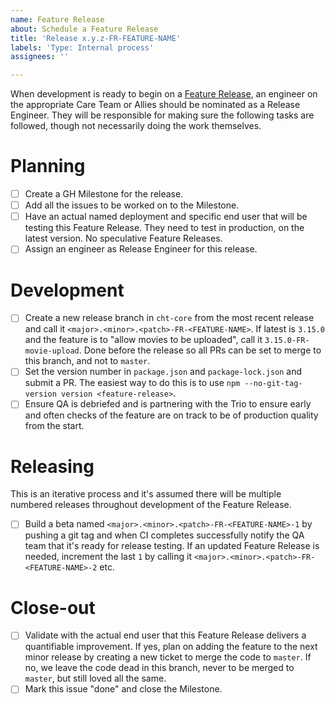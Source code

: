 ```yaml
---
name: Feature Release
about: Schedule a Feature Release
title: 'Release x.y.z-FR-FEATURE-NAME'
labels: 'Type: Internal process'
assignees: ''

---
```


When development is ready to begin on a [Feature Release](https://docs.communityhealthtoolkit.org/core/releases/feature_releases/#release-names), an engineer on the appropriate Care Team or Allies should be nominated as a Release Engineer. They will be responsible for making sure the following tasks are followed, though not necessarily doing the work themselves.

# Planning

- [ ] Create a GH Milestone for the release.
- [ ] Add all the issues to be worked on to the Milestone.
- [ ] Have an actual named deployment and specific end user that will be testing this Feature Release. They need to test in production, on the latest version. No speculative Feature Releases.
- [ ] Assign an engineer as Release Engineer for this release.

# Development

- [ ] Create a new release branch in `cht-core` from the most recent release and call it  `<major>.<minor>.<patch>-FR-<FEATURE-NAME>`. If latest is `3.15.0` and the feature is to "allow movies to be uploaded", call it `3.15.0-FR-movie-upload`. Done before the release so all PRs can be set to merge to this branch, and not to `master`.
- [ ] Set the version number in `package.json` and `package-lock.json` and submit a PR. The easiest way to do this is to use `npm --no-git-tag-version version <feature-release>`.
- [ ] Ensure QA is debriefed and is partnering with the Trio to ensure early and often checks of the feature are on track to be of production quality from the start.

# Releasing

This is an iterative process and it's assumed there will be multiple numbered releases throughout development of the Feature Release.

- [ ] Build a beta named `<major>.<minor>.<patch>-FR-<FEATURE-NAME>-1` by pushing a git tag and when CI completes successfully notify the QA team that it's ready for release testing. If an updated Feature Release is needed, increment the last `1` by calling it `<major>.<minor>.<patch>-FR-<FEATURE-NAME>-2` etc.

# Close-out

- [ ] Validate with the actual end user that this Feature Release delivers a quantifiable improvement.  If yes, plan on adding the feature to the next minor release by creating a new ticket to merge the code to `master`.  If no, we leave the code dead in this branch, never to be merged to `master`, but still loved all the same.
- [ ] Mark this issue "done" and close the Milestone.

